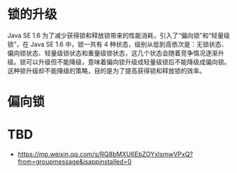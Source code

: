# 锁的升级

Java SE 1.6 为了减少获得锁和释放锁带来的性能消耗，引入了“偏向锁”和“轻量级锁”，在 Java SE 1.6 中，锁一共有 4 种状态，级别从低到高依次是：无锁状态、偏向锁状态、轻量级锁状态和重量级锁状态，这几个状态会随着竞争情况逐渐升级。锁可以升级但不能降级，意味着偏向锁升级成轻量级锁后不能降级成偏向锁。这种锁升级却不能降级的策略，目的是为了提高获得锁和释放锁的效率。

# 偏向锁

# TBD

- https://mp.weixin.qq.com/s/RQ8bMXU6EbZOYxIsmwVPxQ?from=groupmessage&isappinstalled=0
